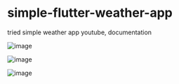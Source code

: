 # simple-flutter-weather-app
 tried simple weather app youtube, documentation
 
 
 
![image](https://user-images.githubusercontent.com/52168181/208248641-d2ceef02-8c3f-48ab-8a62-f60ee698b536.png)

![image](https://user-images.githubusercontent.com/52168181/208248667-2d6404d9-b13d-4f76-a565-f1297bce4bed.png)

![image](https://user-images.githubusercontent.com/52168181/208248681-08fc155b-9c94-4d37-b3f8-521be96ff9c1.png)
